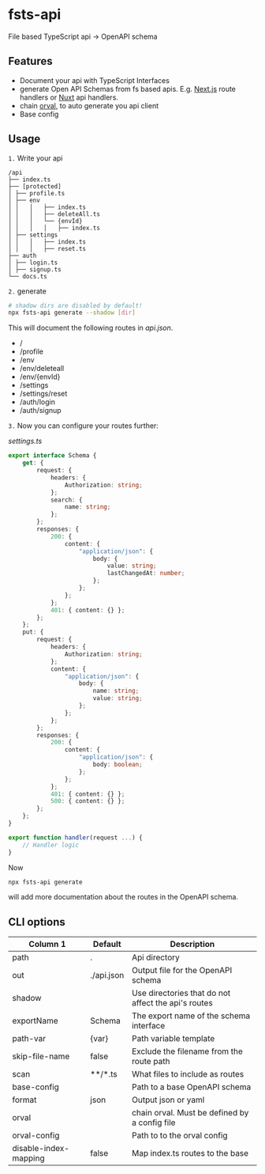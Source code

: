 # fsts-api

File based TypeScript api -> OpenAPI schema

## Features

-   Document your api with TypeScript Interfaces
-   generate Open API Schemas from fs based apis.
    E.g. [Next.js](https://nextui.org) route handlers or [Nuxt](https://nuxt.com) api handlers.
-   chain [orval](https://orval.dev), to auto generate you api client
-   Base config

## Usage

`1.` Write your api

```
/api
├── index.ts
├── [protected]
│ ├── profile.ts
│ ├── env
│ │   │   ├── index.ts
│ │   │   ├── deleteAll.ts
│ │   │   └── {envId}
│ │   │   │   ├── index.ts
│ ├── settings
│ │   │   ├── index.ts
│ │   │   ├── reset.ts
├── auth
│ ├── login.ts
│ ├── signup.ts
└── docs.ts
```

`2.` generate

```bash
# shadow dirs are disabled by default!
npx fsts-api generate --shadow [dir]
```

This will document the following routes in _api.json_.

-   /
-   /profile
-   /env
-   /env/deleteall
-   /env/{envId}
-   /settings
-   /settings/reset
-   /auth/login
-   /auth/signup

`3.` Now you can configure your routes further:

_settings.ts_

```ts
export interface Schema {
    get: {
        request: {
            headers: {
                Authorization: string;
            };
            search: {
                name: string;
            };
        };
        responses: {
            200: {
                content: {
                    "application/json": {
                        body: {
                            value: string;
                            lastChangedAt: number;
                        };
                    };
                };
            };
            401: { content: {} };
        };
    };
    put: {
        request: {
            headers: {
                Authorization: string;
            };
            content: {
                "application/json": {
                    body: {
                        name: string;
                        value: string;
                    };
                };
            };
        };
        responses: {
            200: {
                content: {
                    "application/json": {
                        body: boolean;
                    };
                };
            };
            401: { content: {} };
            500: { content: {} };
        };
    };
}

export function handler(request ...) {
    // Handler logic
}
```

Now

```bash
npx fsts-api generate
```

will add more documentation about the routes in the OpenAPI schema.

## CLI options

| Column 1              | Default    | Description                                         |
| --------------------- | ---------- | --------------------------------------------------- |
| path                  | .          | Api directory                                       |
| out                   | ./api.json | Output file for the OpenAPI schema                  |
| shadow                |            | Use directories that do not affect the api's routes |
| exportName            | Schema     | The export name of the schema interface             |
| path-var              | {var}      | Path variable template                              |
| skip-file-name        | false      | Exclude the filename from the route path            |
| scan                  | \*\*/\*.ts | What files to include as routes                     |
| base-config           |            | Path to a base OpenAPI schema                       |
| format                | json       | Output json or yaml                                 |
| orval                 |            | chain orval. Must be defined by a config file       |
| orval-config          |            | Path to to the orval config                         |
| disable-index-mapping | false      | Map index.ts routes to the base                     |
